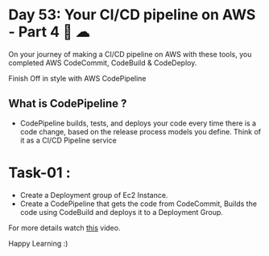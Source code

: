 # Day 53: Your CI/CD pipeline on AWS - Part 4 🚀 ☁

On your journey of making a CI/CD pipeline on AWS with these tools, you completed AWS CodeCommit, CodeBuild & CodeDeploy.

Finish Off in style with AWS CodePipeline


## What is CodePipeline ? 
- CodePipeline builds, tests, and deploys your code every time there is a code change, based on the release process models you define.
Think of it as a CI/CD Pipeline service


# Task-01 :
- Create a Deployment group of Ec2 Instance.
- Create a CodePipeline that gets the code from CodeCommit, Builds the code using CodeBuild and deploys it to a Deployment Group.

For more details watch [this](https://youtu.be/IUF-pfbYGvg) video.

Happy Learning :)




